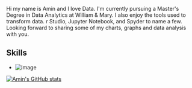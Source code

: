 
Hi my name is Amin and I love Data.  I'm currently pursuing a Master's Degree in Data Analytics at William & Mary. I also enjoy the tools used to transform
data. r Studio, Jupyter Notebook, and Spyder to name a few. Looking forward to sharing some of my charts, graphs and data analysis with you. 


## Skills
*  ![image](https://user-images.githubusercontent.com/86753748/160209798-f1750d11-5276-40b8-8afe-75c9f8bae855.png)




[![Amin's GitHub stats](https://github-readme-stats.vercel.app/api?username=bobbydigital34)](https://github.com/bobbydigital34/github-readme-stats)
